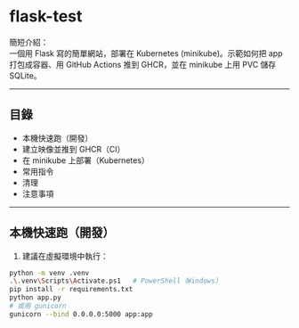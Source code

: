 # flask-test

簡短介紹：  
一個用 Flask 寫的簡單網站，部署在 Kubernetes (minikube)。示範如何把 app 打包成容器、用 GitHub Actions 推到 GHCR，並在 minikube 上用 PVC 儲存 SQLite。

---

## 目錄
- 本機快速跑（開發）
- 建立映像並推到 GHCR（CI）
- 在 minikube 上部署（Kubernetes）
- 常用指令
- 清理
- 注意事項

---

## 本機快速跑（開發）
1. 建議在虛擬環境中執行：
```bash
python -m venv .venv
.\.venv\Scripts\Activate.ps1   # PowerShell（Windows）
pip install -r requirements.txt
python app.py
# 或用 gunicorn
gunicorn --bind 0.0.0.0:5000 app:app
